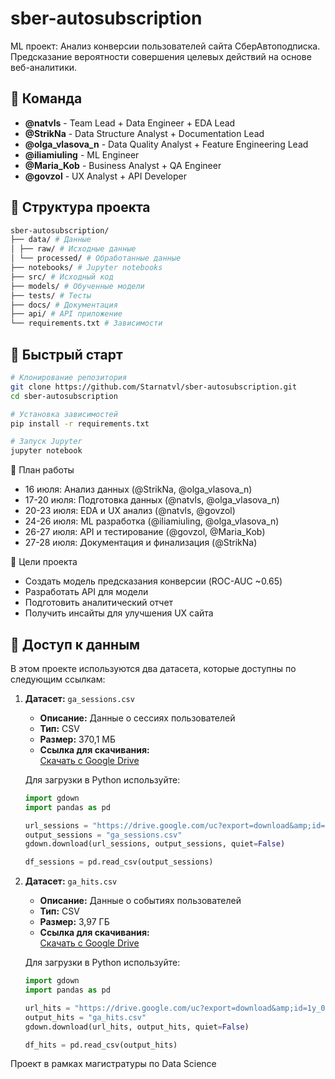 # sber-autosubscription
ML проект: Анализ конверсии пользователей сайта СберАвтоподписка. Предсказание вероятности совершения целевых действий на основе веб-аналитики.

## 👥 Команда
- **@natvls** - Team Lead + Data Engineer + EDA Lead
- **@StrikNa** - Data Structure Analyst + Documentation Lead  
- **@olga_vlasova_n** - Data Quality Analyst + Feature Engineering Lead
- **@iliamiuling** - ML Engineer
- **@Maria_Kob** - Business Analyst + QA Engineer
- **@govzol** - UX Analyst + API Developer

## 📁 Структура проекта
```bash
sber-autosubscription/
├── data/ # Данные
│ ├── raw/ # Исходные данные
│ └── processed/ # Обработанные данные
├── notebooks/ # Jupyter notebooks
├── src/ # Исходный код
├── models/ # Обученные модели
├── tests/ # Тесты
├── docs/ # Документация
├── api/ # API приложение
└── requirements.txt # Зависимости
```

## 🚀 Быстрый старт
```bash
# Клонирование репозитория
git clone https://github.com/Starnatvl/sber-autosubscription.git
cd sber-autosubscription

# Установка зависимостей
pip install -r requirements.txt

# Запуск Jupyter
jupyter notebook
```

📅 План работы
- 16 июля: Анализ данных (@StrikNa, @olga_vlasova_n)
- 17-20 июля: Подготовка данных (@natvls, @olga_vlasova_n)
- 20-23 июля: EDA и UX анализ (@natvls, @govzol)
- 24-26 июля: ML разработка (@iliamiuling, @olga_vlasova_n)
- 26-27 июля: API и тестирование (@govzol, @Maria_Kob)
- 27-28 июля: Документация и финализация (@StrikNa)

🎯 Цели проекта
- Создать модель предсказания конверсии (ROC-AUC ~0.65)
- Разработать API для модели
- Подготовить аналитический отчет
- Получить инсайты для улучшения UX сайта

## 📁 Доступ к данным

В этом проекте используются два датасета, которые доступны по следующим ссылкам:

1. **Датасет:** `ga_sessions.csv`  
   - **Описание:** Данные о сессиях пользователей  
   - **Тип:** CSV  
   - **Размер:** 370,1 МБ  
   - **Ссылка для скачивания:**  
   [Скачать с Google Drive](https://drive.google.com/uc?export=download&amp;id=1E-OJ1E_ZliOldsRZgJzL844IV7IlCOqW)  

   Для загрузки в Python используйте:
   ```python
   import gdown
   import pandas as pd
   
   url_sessions = "https://drive.google.com/uc?export=download&amp;id=1E-OJ1E_ZliOldsRZgJzL844IV7IlCOqW"
   output_sessions = "ga_sessions.csv"
   gdown.download(url_sessions, output_sessions, quiet=False)

   df_sessions = pd.read_csv(output_sessions)

2. **Датасет:** `ga_hits.csv`  
   - **Описание:** Данные о событиях пользователей  
   - **Тип:** CSV  
   - **Размер:** 3,97 ГБ  
   - **Ссылка для скачивания:**  
   [Скачать с Google Drive](https://drive.google.com/uc?export=download&amp;id=1y_014uhvDmD55ZlQ_hC7ptsP9jFecyRd)  

   Для загрузки в Python используйте:
   ```python
   import gdown
   import pandas as pd

   url_hits = "https://drive.google.com/uc?export=download&amp;id=1y_014uhvDmD55ZlQ_hC7ptsP9jFecyRd"
   output_hits = "ga_hits.csv"
   gdown.download(url_hits, output_hits, quiet=False)

   df_hits = pd.read_csv(output_hits)

Проект в рамках магистратуры по Data Science
